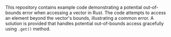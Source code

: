 This repository contains example code demonstrating a potential out-of-bounds error when accessing a vector in Rust. The code attempts to access an element beyond the vector's bounds, illustrating a common error. A solution is provided that handles potential out-of-bounds access gracefully using `.get()` method.
